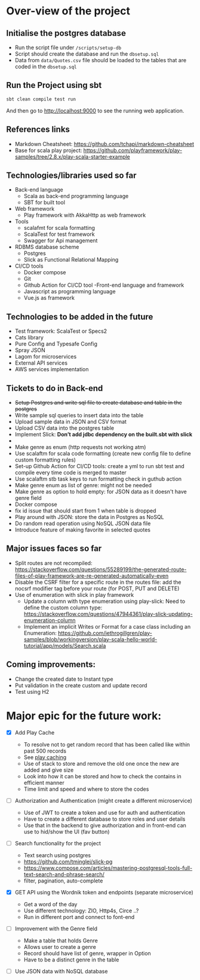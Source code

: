# Over-view of the project

## Initialise the postgres database
- Run the script file under `/scripts/setup-db`
- Script should create the database and run the `dbsetup.sql`
- Data from `data/Quotes.csv` file should be loaded to the tables that are coded in the `dbsetup.sql`

## Run the Project using sbt
```bash
sbt clean compile test run
```
And then go to <http://localhost:9000> to see the running web application.

## References links
- Markdown Cheatsheet: https://github.com/tchapi/markdown-cheatsheet
- Base for scala play project: https://github.com/playframework/play-samples/tree/2.8.x/play-scala-starter-example

## Technologies/libraries used so far
- Back-end language
    - Scala as back-end programming language
    - SBT for built tool
- Web framework
    - Play framework with AkkaHttp as web framework
- Tools
    - scalafmt for scala formatting
    - ScalaTest for test framework
    - Swagger for Api management
- RDBMS database scheme
    - Postgres
    - Slick as Functional Relational Mapping
- CI/CD tools
    - Docker compose
    - Git
    - Github Action for CI/CD tool
-Front-end language and framework
    - Javascript as programming language
    - Vue.js as framework

## Technologies to be added in the future
- Test framework: ScalaTest or Specs2
- Cats library
- Pure Config and Typesafe Config
- Spray JSON
- Lagom for microservices 
- External API services 
- AWS services implementation

## Tickets to do in Back-end
- <del>Setup Postgres and write sql file to create database and table in the postgres
- Write sample sql queries to insert data into the table
- Upload sample data in JSON and CSV format 
- Upload CSV data into the postgres table 
- Implement Slick: **Don’t add jdbc dependency on the built.sbt with slick**
- 
- Make genre as enum (http requests not working atm)
- Use scalaftm for scala code formatting (create new config file to define custom formatting rules)
- Set-up Github Action for CI/CD tools: create a yml to run sbt test and compile every time code is merged to master 
- Use scalaftm stb task keys to run formatting check in guthub action </del>
- Make genre enum as list of genre: might not be needed
- Make genre as option to hold empty: for JSON data as it doesn't have genre field
- Docker compose
- fix id issue that should start from 1 when table is dropped
- Play around with JSON: store the data in Postgres as NoSQL 
- Do random read operation using NoSQL JSON data file 
- Introduce feature of making favorite in selected quotes

## Major issues faces so far
- Split routes are not recompiled: https://stackoverflow.com/questions/55289199/the-generated-route-files-of-play-framework-are-re-generated-automatically-even
- Disable the CSRF filter for a specific route in the routes file: add the nocsrf modifier tag before your route (for POST, PUT and DELETE)
- Use of enumeration with slick in play framework
    - Update a column with type enumeration using play-slick: Need to define the custom column type: https://stackoverflow.com/questions/47944361/play-slick-updating-enumeration-column
    - Implement an implicit Writes or Format for a case class including an Enumeration: https://github.com/jethrogillgren/play-samples/blob/workingversion/play-scala-hello-world-tutorial/app/models/Search.scala
    
## Coming improvements:
- Change the created date to Instant type
- Put validation in the create custom and update record
- Test using H2

# Major epic for the future work:
-[x] Add Play Cache
    - To resolve not to get random record that has been called like within past 500 records
    - See [play caching](https://www.playframework.com/documentation/2.8.x/ScalaCache)
    - Use of stack to store and remove the old one once the new are added and give size
    - Look into how it can be stored and how to check the contains in efficient manner 
    - Time limit and speed and where to store the codes
    
-[ ] Authorization and Authentication (might create a different microservice)
    - Use of JWT to create a token and use for auth and authentication
    - Have to create a different database to store roles and user details
    - Use that in the backend to give authorization and in front-end can use to hid/show the UI (fav button)

-[ ] Search functionality for the project 
    - Text search using postgres
    - https://github.com/tminglei/slick-pg
    - https://www.compose.com/articles/mastering-postgresql-tools-full-text-search-and-phrase-search/ 
    - filter, pagination, auto-complete

-[x] GET API using the Wordnik token and endpoints (separate microservice)
    - Get a word of the day 
    - Use different technology: ZIO, Http4s, Circe ..?
    - Run in different port and connect to font-end 

-[ ] Improvement with the Genre field
    - Make a table that holds Genre
    - Allows user to create a genre 
    - Record should have list of genre, wrapper in Option
    - Have to be a distinct genre in the table

-[ ] Use JSON data with NoSQL database 
